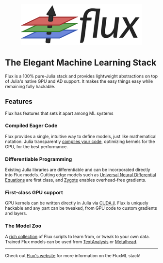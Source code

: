 <p align="center">
    <img width="400px" src="https://raw.githubusercontent.com/FluxML/Flux.jl/master/docs/src/assets/logo.png"/>
</p>

# The Elegant Machine Learning Stack

Flux is a 100% pure-Julia stack and provides lightweight abstractions on top of Julia's native GPU and AD support. It makes the easy things easy while remaining fully hackable.

## Features

Flux has features that sets it apart among ML systems

### Compiled Eager Code
Flux provides a single, intuitive way to define models, just like mathematical notation. Julia transparently [compiles your code](https://julialang.org/blog/2018/12/ml-language-compiler), optimizing kernels for the GPU, for the best performance.

### Differentiable Programming
Existing Julia libraries are differentiable and can be incorporated directly into Flux models. Cutting edge models such as [Universal Neural Differential Equations](https://github.com/SciML/DiffEqFlux.jl) are first class, and [Zygote](https://github.com/FluxML/Zygote.jl) enables overhead-free gradients.

### First-class GPU support
GPU kernels can be written directly in Julia via [CUDA.jl](https://github.com/JuliaGPU/CUDA.jl). Flux is uniquely hackable and any part can be tweaked, from GPU code to custom gradients and layers.

### The Model Zoo
A [rich collection](https://github.com/FluxML/model-zoo) of Flux scripts to learn from, or tweak to your own data. Trained Flux models can be used from [TextAnalysis](https://github.com/JuliaText/TextAnalysis.jl) or [Metalhead](https://github.com/FluxML/Metalhead.jl).

---

Check out [Flux's website](https://fluxml.ai) for more information on the FluxML stack!
